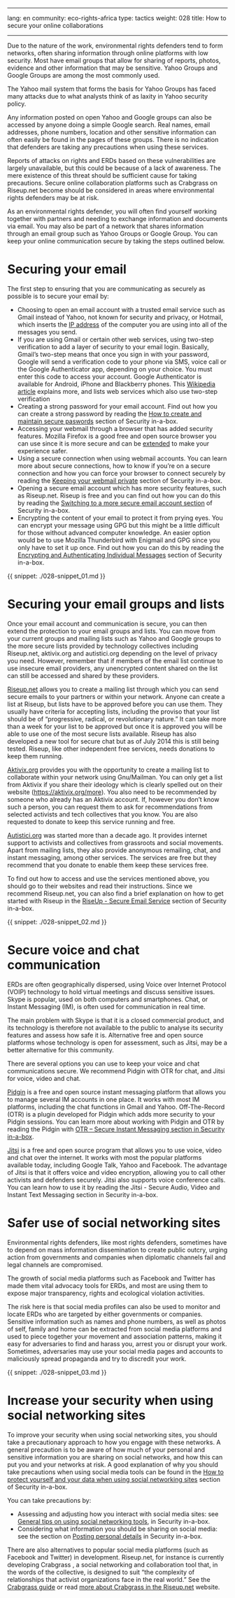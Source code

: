 
---

lang: en
community: eco-rights-africa
type: tactics
weight: 028
title: How to secure your online collaborations

---

Due to the nature of the work, environmental rights defenders tend to form networks, often sharing information through online platforms with low security. Most have email groups that allow for sharing of reports, photos, evidence and other information that may be sensitive. Yahoo Groups and Google Groups are among the most commonly used. 

The Yahoo mail system that forms the basis for Yahoo Groups has faced many attacks due to what analysts think of as laxity in Yahoo security policy. 

Any information posted on open Yahoo and Google groups can also be accessed by anyone doing a simple Google search. Real names, email addresses, phone numbers, location and other sensitive information can often easily be found in the pages of these groups. There is no indication that defenders are taking any precautions when using these services.

Reports of attacks on rights and ERDs based on these vulnerabilities are largely unavailable, but this could be because of a lack of awareness. The mere existence of this threat should be sufficient cause for taking precautions. Secure online collaboration platforms such as Crabgrass on Riseup.net become should be considered in areas where environmental rights defenders may be at risk.

As an environmental rights defender, you will often find yourself working together with partners and needing to exchange information and documents via email. You may also be part of a network that shares information through an email group such as Yahoo Groups or Google Group. You can keep your online communication secure by taking the steps outlined below.



# Securing your email
The first step to ensuring that you are communicating as securely as possible is to secure your email by:

- Choosing to open an email account with a trusted email service such as Gmail instead of Yahoo, not known for security and privacy, or Hotmail, which inserts the [IP address](https://securityinabox.org/en/glossary#IP_address) of the computer you are using into all of the messages you send.
- If you are using Gmail or certain other web services, using two-step verification to add a layer of security to your email login. Basically, Gmail’s two-step means that once you sign in with your password, Google will send a verification code to your phone via SMS, voice call or the Google Authenticator app, depending on your choice. You must enter this code to access your account. Google Authenticator is available for Android, iPhone and Blackberry phones. This [Wikipedia article](http://en.wikipedia.org/wiki/Two-step_verification) explains more, and lists web services which also use two-step verification
- Creating a strong password for your email account. Find out how you can create a strong password by reading the [How to create and maintain secure paswords](https://securityinabox.org/en/chapter-3) section of Security in-a-box.
- Accessing your webmail through a browser that has added security features. Mozilla Firefox is a good free and open source browser you can use since it is more secure and can be [extended](https://securityinabox.org/en/firefox_main) to make your experience safer.
- Using a secure connection when using webmail accounts. You can learn more about secure connections, how to know if you’re on a secure connection and how you can force your browser to connect securely by reading the [Keeping your webmail private](https://securityinabox.org/en/chapter_7_1#Keeping_your_webmail_private) section of Security in-a-box. 
- Opening a secure email account which has more security features, such as Riseup.net. Riseup is free and you can find out how you can do this by reading the [Switching to a more secure email account section](https://securityinabox.org/en/chapter_7_1#Switching_to_a_more_secure_email_account) of Security in-a-box.
- Encrypting the content of your email to protect it from prying eyes. You can encrypt your message using GPG but this might be a little difficult for those without advanced computer knowledge. An easier option would be to use Mozilla Thunderbird with Enigmail and GPG since you only have to set it up once. Find out how you can do this by reading the [Encrypting and Authenticating Individual Messages](https://securityinabox.org/en/chapter_7_4#Encrypting_and_authenticating_individual_email_messages) section of Security in-a-box.


{{ snippet: ./028-snippet_01.md }}





# Securing your email groups and lists

Once your email account and communication is secure, you can then extend the protection to your email groups and lists. You can move from your current groups and mailing lists such as Yahoo and Google groups to the more secure lists provided by technology collectives including Riseup.net, aktivix.org and autistici.org depending on the level of privacy you need. However, remember that if members of the email list continue to use insecure email providers, any unencrypted content shared on the list can still be accessed and shared by these providers.

[Riseup.net](https://help.riseup.net/en) allows you to create a mailing list through which you can send secure emails to your partners or within your network. Anyone can create a list at Riseup, but lists have to be approved before you can use them. They usually have criteria for accepting lists, including the proviso that your list should be of “progressive, radical, or revolutionary nature.” It can take more than a week for your list to be approved but once it is approved you will be able to use one of the most secure lists available. Riseup has also developed a new tool for secure chat but as of July 2014 this is still being tested. Riseup, like other independent free services, needs donations to keep them running. 

[Aktivix.org](https://aktivix.org/) provides you with the opportunity to create a mailing list to collaborate within your network using Gnu/Mailman. You can only get a list from Aktivix if you share their ideology which is clearly spelled out on their website (https://aktivix.org/more). You also need to be recommended by someone who already has an Aktivix account. If, however you don’t know such a person, you can request them to ask for recommendations from selected activists and tech collectives that you know. You are also requested to donate to keep this service running and free.

[Autistici.org](http://www.autistici.org/en/index.html) was started more than a decade ago. It provides internet support to activists and collectives from grassroots and social movements. Apart from mailing lists, they also provide anonymous remailing, chat, and instant messaging, among other services. The services are free but they recommend that you donate to enable them keep these services free.

To find out how to access and use the services mentioned above, you should go to their websites and read their instructions. Since we recommend Riseup.net, you can also find a brief explanation on how to get started with Riseup in the [RiseUp - Secure Email Service](https://securityinabox.org/en/riseup_main) section of Security in-a-box.


{{ snippet: ./028-snippet_02.md }}




# Secure voice and chat communication
ERDs are often geographically dispersed, using Voice over Internet Protocol (VOIP) technology to hold virtual meetings and discuss sensitive issues.  Skype is popular, used on both computers and smartphones. Chat, or Instant Messaging (IM), is often used for communication in real time.

The main problem with Skype is that it is a closed commercial product, and its technology is therefore not available to the public to analyse its security features and assess how safe it is. Alternative free and open source platforms whose technology is open for assessment, such as Jitsi, may be a better alternative for this community.

There are several options you can use to keep your voice and chat communications secure. We recommend Pidgin with OTR for chat, and Jitsi for voice, video and chat.

[Pidgin](pidgin/windows) is a free and open source instant messaging platform that allows you to manage several IM accounts in one place. It works with most IM platforms, including the chat functions in Gmail and Yahoo. Off-The-Record (OTR) is a plugin developed for Pidgin which adds more security to your Pidgin sessions. You can learn more about working with Pidgin and OTR by reading the Pidgin with [OTR – Secure Instant Messaging section in Security in-a-box](pidgin/windows).

[Jitsi](jitsi/windows) is a free and open source program that allows you to use voice, video and chat over the internet. It works with most the popular platforms available today, including Google Talk, Yahoo and Facebook. The advantage of Jitsi is that it offers voice and video encryption, allowing you to call other activists and defenders securely. Jitsi also supports voice conference calls. You can learn how to use it by reading the Jitsi - Secure Audio, Video and Instant Text Messaging section in Security in-a-box.





# Safer use of social networking sites
Environmental rights defenders, like most rights defenders, sometimes have to depend on mass information dissemination to create public outcry, urging action from governments and companies when diplomatic channels fail and legal channels are compromised. 

The growth of social media platforms such as Facebook and Twitter has made them vital advocacy tools for ERDs, and most are using them to expose major transparency, rights and ecological violation activities. 

The risk here is that social media profiles can also be used to monitor and locate ERDs who are targeted by either governments or companies. Sensitive information such as names and phone numbers, as well as photos of self, family and home can be extracted from social media platforms and used to piece together your movement and association patterns, making it easy for adversaries to find and harass you, arrest you or disrupt your work. Sometimes, adversaries may use your social media pages and accounts to maliciously spread propaganda and try to discredit your work.

{{ snippet: ./028-snippet_03.md }}





# Increase your security when using social networking sites
To improve your security when using social networking sites, you should take a precautionary approach to how you engage with these networks. A general precaution is to be aware of how much of your personal and sensitive information you are sharing on social networks, and how this can put you and your networks at risk. A good explanation of why you should take precautions when using social media tools can be found in the [How to protect yourself and your data when using social networking sites](social-networking) section of Security in-a-box.

You can take precautions by: 

- Assessing and adjusting how you interact with social media sites: see [General tips on using social networking tools](social-networking#528), in Security in-a-box. 
- Considering what information you should be sharing on social media: see the section on [Posting personal details](social-networking#529) in Security in-a-box. 

There are also alternatives to popular social media platforms (such as Facebook and Twitter) in development. Riseup.net, for instance is currently developing Crabgrass , a social networking and collaboration tool that, in the words of the collective, is designed to suit “the complexity of relationships that activist organizations face in the real world.” See the [Crabgrass guide](crabgrass/internet) or read [more about Crabgrass in the Riseup.net](https://we.riseup.net/) website.




